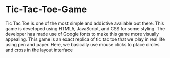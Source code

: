 # Tic-Tac-Toe-Game
Tic Tac Toe is one of the most simple and addictive available out there. This game is developed using HTML5, JavaScript, and CSS for some styling. The developer has made use of Google fonts to make this game more visually appealing. This game is an exact replica of tic tac toe that we play in real life using pen and paper. Here, we basically use mouse clicks to place circles and cross in the layout interface
